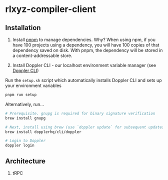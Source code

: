 # rlxyz-compiler-client

## Installation

1. Install [pnpm](https://pnpm.io/) to manage dependencies. Why? When using npm, if you have 100 projects using a dependency, you will have 100 copies of that dependency saved on disk. With pnpm, the dependency will be stored in a content-addressable store.

2. Install Doppler CLI - our localhost environment variable manager (see [Doppler CLI](https://docs.doppler.com/docs/install-cli))

Run the `setup.sh` script which automatically installs Doppler CLI and sets up your environment variables

```zsh
pnpm run setup
```

Alternatively, run...

```zsh
# Prerequisite. gnupg is required for binary signature verification
brew install gnupg

# Next, install using brew (use `doppler update` for subsequent updates)
brew install dopplerhq/cli/doppler

# Login to Doppler
doppler login
```

## Architecture

1. tRPC
